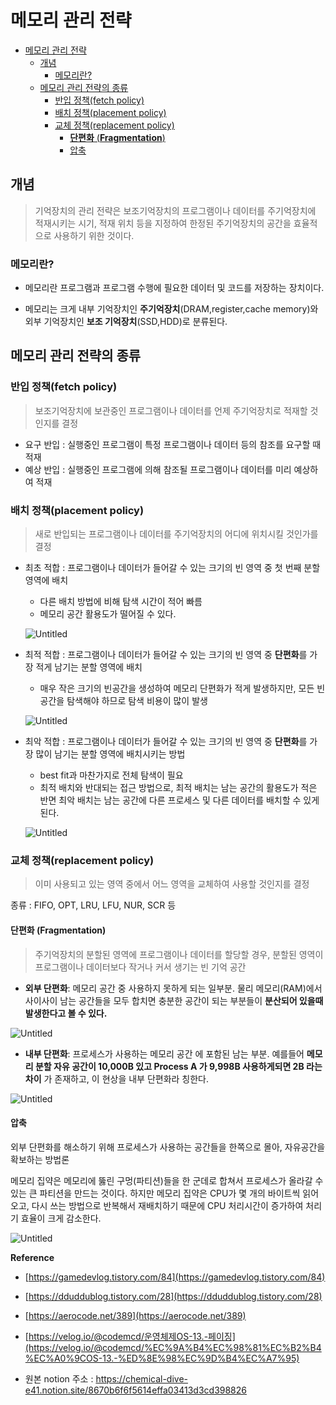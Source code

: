 # 메모리 관리 전략

- [메모리 관리 전략](#메모리-관리-전략)
  - [개념](#개념)
    - [메모리란?](#메모리란)
  - [메모리 관리 전략의 종류](#메모리-관리-전략의-종류)
    - [반입 정책(fetch policy)](#반입-정책fetch-policy)
    - [배치 정책(placement policy)](#배치-정책placement-policy)
    - [교체 정책(replacement policy)](#교체-정책replacement-policy)
      - [**단편화** (**Fragmentation**)](#단편화-fragmentation)
      - [압축](#압축)

## 개념

> 기억장치의 관리 전략은 보조기억장치의 프로그램이나 데이터를 주기억장치에 적재시키는 시기, 적재 위치 등을 지정하여 한정된 주기억장치의 공간을 효율적으로 사용하기 위한 것이다.

### 메모리란?

- 메모리란 프로그램과 프로그램 수행에 필요한 데이터 및 코드를 저장하는 장치이다.

- 메모리는 크게 내부 기억장치인 **주기억장치**(DRAM,register,cache memory)와 외부 기억장치인 **보조 기억장치**(SSD,HDD)로 분류된다.

## 메모리 관리 전략의 종류

### 반입 정책(fetch policy)

> 보조기억장치에 보관중인 프로그램이나 데이터를 언제 주기억장치로 적재할 것인지를 결정

- 요구 반입 : 실행중인 프로그램이 특정 프로그램이나 데이터 등의 참조를 요구할 때 적재
- 예상 반입 : 실행중인 프로그램에 의해 참조될 프로그램이나 데이터를 미리 예상하여 적재

### 배치 정책(placement policy)

> 새로 반입되는 프로그램이나 데이터를 주기억장치의 어디에 위치시킬 것인가를 결정

- 최초 적합 : 프로그램이나 데이터가 들어갈 수 있는 크기의 빈 영역 중 첫 번째 분할 영역에 배치

    -   다른 배치 방법에 비해 탐색 시간이 적어 빠름
    -   메모리 공간 활용도가 떨어질 수 있다.
    
    ![Untitled](https://img1.daumcdn.net/thumb/R1280x0/?scode=mtistory2&fname=https%3A%2F%2Fblog.kakaocdn.net%2Fdn%2FbL4KwK%2FbtqNQ4f4lKQ%2F3BbuXoqEY8u3K1dfe1Hr4k%2Fimg.png)

- 최적 적합 : 프로그램이나 데이터가 들어갈 수 있는 크기의 빈 영역 중 **단편화**를 가장 적게 남기는 분할 영역에 배치

    -   매우 작은 크기의 빈공간을 생성하여 메모리 단편화가 적게 발생하지만, 모든 빈 공간을 탐색해야 하므로 탐색 비용이 많이 발생
    
    ![Untitled](https://img1.daumcdn.net/thumb/R1280x0/?scode=mtistory2&fname=https%3A%2F%2Fblog.kakaocdn.net%2Fdn%2FbcUq76%2FbtqNOIx20Bt%2FhteWIDi7iGHnxziecoAseK%2Fimg.png)

- 최악 적합 : 프로그램이나 데이터가 들어갈 수 있는 크기의 빈 영역 중 **단편화**를 가장 많이 남기는 분할 영역에 배치시키는 방법

    -   best fit과 마찬가지로 전체 탐색이 필요
    -   최적 배치와 반대되는 접근 방법으로, 최적 배치는 남는 공간의 활용도가 적은 반면 최악 배치는 남는 공간에 다른 프로세스 및 다른 데이터를 배치할 수 있게된다.
    
    ![Untitled](https://img1.daumcdn.net/thumb/R1280x0/?scode=mtistory2&fname=https%3A%2F%2Fblog.kakaocdn.net%2Fdn%2FbzTOz4%2FbtqNOISotNo%2Fp28wRrJnIA6DKCcwewKSBK%2Fimg.png)


### 교체 정책(replacement policy)

> 이미 사용되고 있는 영역 중에서 어느 영역을 교체하여 사용할 것인지를 결정

종류 : FIFO, OPT, LRU, LFU, NUR, SCR 등    

#### **단편화** (**Fragmentation**)

> 주기억장치의 분할된 영역에 프로그램이나 데이터를 할당할 경우, 분할된 영역이 프로그램이나 데이터보다 작거나 커서 생기는 빈 기억 공간

-   **외부 단편화**: 메모리 공간 중 사용하지 못하게 되는 일부분. 물리 메모리(RAM)에서 사이사이 남는 공간들을 모두 합치면 충분한 공간이 되는 부분들이 **분산되어 있을때 발생한다고 볼 수 있다.**

![Untitled](https://t1.daumcdn.net/cfile/tistory/9907AA3359D88A313F)

-   **내부 단편화**: 프로세스가 사용하는 메모리 공간 에 포함된 남는 부분. 예를들어 **메모리 분할 자유 공간이 10,000B 있고 Process A 가 9,998B 사용하게되면 2B 라는 차이** 가 존재하고, 이 현상을 내부 단편화라 칭한다.

![Untitled](https://t1.daumcdn.net/cfile/tistory/99684F3359D88D3F14)

#### 압축

외부 단편화를 해소하기 위해 프로세스가 사용하는 공간들을 한쪽으로 몰아, 자유공간을 확보하는 방법론

메모리 집약은 메모리에 뚫린 구멍(파티션)들을 한 군데로 합쳐서 프로세스가 올라갈 수 있는 큰 파티션을 만드는 것이다. 하지만 메모리 집약은 CPU가 몇 개의 바이트씩 읽어오고, 다시 쓰는 방법으로 반복해서 재배치하기 때문에 CPU 처리시간이 증가하여 처리기 효율이 크게 감소한다.

![Untitled](https://img1.daumcdn.net/thumb/R1280x0/?scode=mtistory2&fname=https%3A%2F%2Fblog.kakaocdn.net%2Fdn%2FcUkuLB%2FbtqNLRvZtEL%2FwkkEpdf6UPHjBFdMHknXE0%2Fimg.png)

**Reference**

-   [](https://gamedevlog.tistory.com/84)[https://gamedevlog.tistory.com/84](https://gamedevlog.tistory.com/84)
-   [](https://dduddublog.tistory.com/28)[https://dduddublog.tistory.com/28](https://dduddublog.tistory.com/28)
-   [](https://aerocode.net/389)[https://aerocode.net/389](https://aerocode.net/389)
-   [](https://velog.io/@codemcd/%EC%9A%B4%EC%98%81%EC%B2%B4%EC%A0%9COS-13.-%ED%8E%98%EC%9D%B4%EC%A7%95)[https://velog.io/@codemcd/운영체제OS-13.-페이징](https://velog.io/@codemcd/%EC%9A%B4%EC%98%81%EC%B2%B4%EC%A0%9COS-13.-%ED%8E%98%EC%9D%B4%EC%A7%95)

- 원본 notion 주소 : https://chemical-dive-e41.notion.site/8670b6f6f5614effa03413d3cd398826